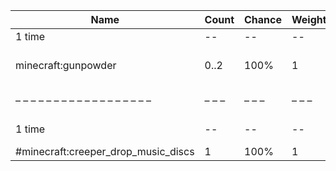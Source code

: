| Name                                | Count | Chance | Weight | Comment                                       |
| ----------------------------------- | ----- | ------ | ------ | --------------------------------------------- |
| 1 time                              |    -- |     -- |     -- |                                               |
| minecraft:gunpowder                 |  0..2 |   100% |      1 | add drop: 0..1 * level {enchantment: looting} |
| – – – – – – – – – – – – – – – – – – | – – – | – – –  | – – –  | – – – – – – – – – – – – – – – – – – – – – – – |
| 1 time                              |    -- |     -- |     -- | killed by #minecraft:skeletons                |
| #minecraft:creeper_drop_music_discs |     1 |   100% |      1 |                                               |

